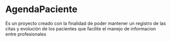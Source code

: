 # AgendaPaciente
Es un proyecto creado con la finalidad de poder mantener un registro de las citas y evolución de los pacientes que facilite el manejo de informacion entre profesionales
